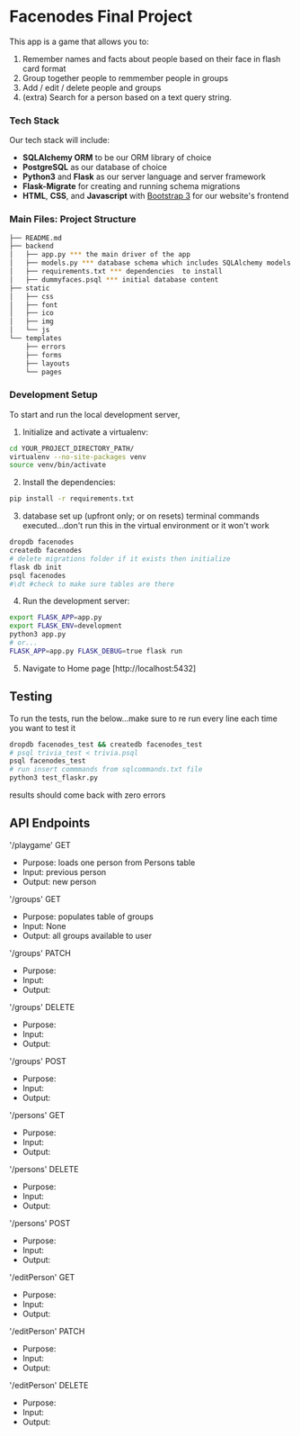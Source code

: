 # Facenodes Final Project

This app is a game that allows you to:

1) Remember names and facts about people based on their face in flash card format 
2) Group together people to remmember people in groups
3) Add / edit / delete people and groups
4) (extra) Search for a person based on a text query string.

### Tech Stack

Our tech stack will include:

* **SQLAlchemy ORM** to be our ORM library of choice
* **PostgreSQL** as our database of choice
* **Python3** and **Flask** as our server language and server framework
* **Flask-Migrate** for creating and running schema migrations
* **HTML**, **CSS**, and **Javascript** with [Bootstrap 3](https://getbootstrap.com/docs/3.4/customize/) for our website's frontend

### Main Files: Project Structure

  ```sh
  ├── README.md
  ├── backend
  │   ├── app.py *** the main driver of the app 
  │   ├── models.py *** database schema which includes SQLAlchemy models.
  │   ├── requirements.txt *** dependencies  to install 
  │   ├── dummyfaces.psql *** initial database content
  ├── static
  │   ├── css 
  │   ├── font
  │   ├── ico
  │   ├── img
  │   └── js
  └── templates
      ├── errors
      ├── forms
      ├── layouts
      └── pages
  ```


### Development Setup

To start and run the local development server,

1. Initialize and activate a virtualenv:
  ```bash
  cd YOUR_PROJECT_DIRECTORY_PATH/
  virtualenv --no-site-packages venv
  source venv/bin/activate
  ```

2. Install the dependencies:
  ```bash
  pip install -r requirements.txt
  ```

3. database set up (upfront only; or on resets)
terminal commands executed...don't run this in the virtual environment or it won't work
  ```bash
  dropdb facenodes
  createdb facenodes
  # delete migrations folder if it exists then initialize
  flask db init
  psql facenodes
  #\dt #check to make sure tables are there
  ```

4. Run the development server: 
  ```bash
  export FLASK_APP=app.py
  export FLASK_ENV=development
  python3 app.py
  # or...
  FLASK_APP=app.py FLASK_DEBUG=true flask run

  ```

5. Navigate to Home page [http://localhost:5432]


## Testing
To run the tests, run the below...make sure to re run every line each time you want to test it
```bash
dropdb facenodes_test && createdb facenodes_test
# psql trivia_test < trivia.psql 
psql facenodes_test
# run insert commmands from sqlcommands.txt file
python3 test_flaskr.py
```
results should come back with zero errors


## API Endpoints
'/playgame' GET
- Purpose: loads one person from Persons table
- Input: previous person
- Output: new person

'/groups' GET
- Purpose: populates table of groups
- Input: None
- Output: all groups available to user

'/groups' PATCH
- Purpose: 
- Input: 
- Output: 

'/groups' DELETE
- Purpose: 
- Input: 
- Output: 

'/groups' POST
- Purpose: 
- Input: 
- Output: 

'/persons' GET
- Purpose: 
- Input: 
- Output: 

'/persons' DELETE
- Purpose: 
- Input: 
- Output: 

'/persons' POST
- Purpose: 
- Input: 
- Output: 

'/editPerson' GET
- Purpose: 
- Input: 
- Output: 

'/editPerson' PATCH
- Purpose: 
- Input: 
- Output: 

'/editPerson' DELETE
- Purpose: 
- Input: 
- Output: 
